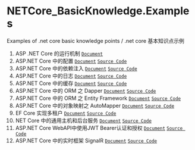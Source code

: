 # NETCore_BasicKnowledge.Examples
Examples of .net core basic knowledge points / .net core 基本知识点示例

1. ASP .NET Core 的运行机制 [`Document`](https://github.com/zdz72113/NETCore_BasicKnowledge.Examples/blob/master/Documents/1.1%20%5BBasic%5D%20ASP.NET%20Core%20%E7%9A%84%E5%90%AF%E5%8A%A8%E5%92%8C%E8%BF%90%E8%A1%8C%E6%9C%BA%E5%88%B6.md)
2. ASP.NET Core 中的配置 [`Document`](https://github.com/zdz72113/NETCore_BasicKnowledge.Examples/blob/master/Documents/1.2%20%5BBasic%5D%20ASP.NET%20Core%20%E4%B8%AD%E7%9A%84%E9%85%8D%E7%BD%AE.md) [`Source Code`](https://github.com/zdz72113/NETCore_BasicKnowledge.Examples/tree/master/ConfigrationDemo)
3. ASP.NET Core 中的依赖注入 [`Document`](https://github.com/zdz72113/NETCore_BasicKnowledge.Examples/blob/master/Documents/1.3%20%5BBasic%5D%20ASP.NET%20Core%20%E4%B8%AD%E7%9A%84%E4%BE%9D%E8%B5%96%E6%B3%A8%E5%85%A5.md) [`Source Code`](https://github.com/zdz72113/NETCore_BasicKnowledge.Examples/tree/master/DIDemo)
4. ASP.NET Core 中的日志 [`Document`](https://github.com/zdz72113/NETCore_BasicKnowledge.Examples/blob/master/Documents/1.4%20%5BBasic%5D%20ASP.NET%20Core%20%E4%B8%AD%E7%9A%84%E6%97%A5%E5%BF%97%E8%AE%B0%E5%BD%95.md) [`Source Code`](https://github.com/zdz72113/NETCore_BasicKnowledge.Examples/tree/master/LogDemo)
5. ASP.NET Core 中的缓存 [`Document`](https://github.com/zdz72113/NETCore_BasicKnowledge.Examples/blob/master/Documents/1.5%20%5BBasic%5D%20ASP.NET%20Core%20%E4%B8%AD%E7%9A%84%E7%BC%93%E5%AD%98.md) [`Source Code`](https://github.com/zdz72113/NETCore_BasicKnowledge.Examples/tree/master/CacheDemo)
6. ASP.NET Core 中的 ORM 之 Dapper [`Document`](https://github.com/zdz72113/NETCore_BasicKnowledge.Examples/blob/master/Documents/1.6%20%5BBasic%5D%20ASP.NET%20Core%20%E4%B8%AD%E7%9A%84%20ORM%20%E4%B9%8B%20Dapper.md) [`Source Code`](https://github.com/zdz72113/NETCore_BasicKnowledge.Examples/tree/master/ORMDemo)
7. ASP.NET Core 中的 ORM 之 Entity Framework [`Document`](https://github.com/zdz72113/NETCore_BasicKnowledge.Examples/blob/master/Documents/1.7%20%5BBasic%5D%20ASP.NET%20Core%20%E4%B8%AD%E7%9A%84%20ORM%20%E4%B9%8B%20Entity%20Framework.md) [`Source Code`](https://github.com/zdz72113/NETCore_BasicKnowledge.Examples/tree/master/ORMDemo)
8. ASP.NET Core 中的对象映射之 AutoMapper [`Document`](https://github.com/zdz72113/NETCore_BasicKnowledge.Examples/blob/master/Documents/1.8%20%5BBasic%5D%20ASP.NET%20Core%20%E4%B8%AD%E7%9A%84%E5%AF%B9%E8%B1%A1%E6%98%A0%E5%B0%84%E4%B9%8B%20AutoMapper.md) [`Source Code`](https://github.com/zdz72113/NETCore_BasicKnowledge.Examples/tree/master/ORMDemo/ORMDemo.AutoMapperTest)
9. EF Core 实现多租户 [`Document`](https://github.com/zdz72113/NETCore_BasicKnowledge.Examples/blob/master/Documents/1.7.1%20EF%20Core%20%E5%AE%9E%E7%8E%B0%E5%A4%9A%E7%A7%9F%E6%88%B7.md) [`Source Code`](https://github.com/zdz72113/NETCore_BasicKnowledge.Examples/tree/master/ORMDemo/ORMDemo.MultiTenancy)
10. NET Core 中的通用主机和后台服务 [`Document`](https://github.com/zdz72113/NETCore_BasicKnowledge.Examples/blob/master/Documents/1.9%20%5BBasic%5D%20.NET%20Core%20%E4%B8%AD%E7%9A%84%E9%80%9A%E7%94%A8%E4%B8%BB%E6%9C%BA%E5%92%8C%E5%90%8E%E5%8F%B0%E6%9C%8D%E5%8A%A1.md) [`Source Code`](https://github.com/zdz72113/NETCore_BasicKnowledge.Examples/tree/master/GenericHostDemo)
11. ASP.NET Core WebAPI中使用JWT Bearer认证和授权 [`Document`](https://github.com/zdz72113/NETCore_BasicKnowledge.Examples/blob/master/Documents/1.9%20%5BBasic%5D%20.NET%20Core%20%E4%B8%AD%E7%9A%84%E9%80%9A%E7%94%A8%E4%B8%BB%E6%9C%BA%E5%92%8C%E5%90%8E%E5%8F%B0%E6%9C%8D%E5%8A%A1.md) [`Source Code`](https://github.com/zdz72113/NETCore_BasicKnowledge.Examples/tree/master/SecurityDemo/SecurityDemo.Authentication.JWT)
12. ASP.NET Core 中的实时框架 SignalR [`Document`](https://github.com/zdz72113/NETCore_BasicKnowledge.Examples/blob/master/Documents/1.11%20%5BBasic%5D%20ASP.NET%20Core%20%E4%B8%AD%E7%9A%84%E5%AE%9E%E6%97%B6%E6%A1%86%E6%9E%B6%20SignalR.md) [`Source Code`](https://github.com/zdz72113/NETCore_BasicKnowledge.Examples/tree/master/SignalRDemo)
